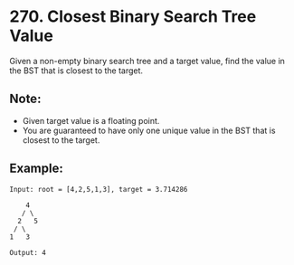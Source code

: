 # 270. Closest Binary Search Tree Value

Given a non-empty binary search tree and a target value, find the value in the BST that is closest to the target.

## Note:

* Given target value is a floating point.
* You are guaranteed to have only one unique value in the BST that is closest to the target.

## Example:

```
Input: root = [4,2,5,1,3], target = 3.714286

    4
   / \
  2   5
 / \
1   3

Output: 4
```
